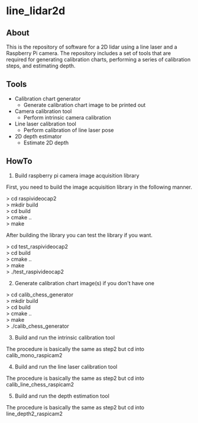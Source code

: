 # line_lidar2d

## About

This is the repository of software for a 2D lidar using a line laser and a Raspberry Pi camera.
The repository includes a set of tools that are required for generating calibration charts, performing a series of calibration steps, and estimating depth.

## Tools

* Calibration chart generator
  * Generate calibration chart image to be printed out
* Camera calibration tool
  * Perform intrinsic camera calibration
* Line laser calibration tool
  * Perform calibration of line laser pose
* 2D depth estimator
  * Estimate 2D depth

## HowTo

1. Build raspberry pi camera image acquisition library

First, you need to build the image acquisition library in the following manner.

\> cd raspivideocap2  
\> mkdir build  
\> cd build  
\> cmake ..  
\> make  

After building the library you can test the library if you want.

\> cd test_raspivideocap2  
\> cd build  
\> cmake ..  
\> make  
\> ./test_raspivideocap2  

2. Generate calibration chart image(s) if you don't have one

\> cd calib_chess_generator  
\> mkdir build  
\> cd build  
\> cmake ..  
\> make  
\> ./calib_chess_generator  

3. Build and run the intrinsic calibration tool

The procedure is basically the same as step2 but cd into calib_mono_raspicam2


4. Build and run the line laser calibration tool

The procedure is basically the same as step2 but cd into calib_line_chess_raspicam2

5. Build and run the depth estimation tool

The procedure is basically the same as step2 but cd into line_depth2_raspicam2


